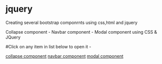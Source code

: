# jquery
Creating several bootstrap componrnts using css,html and jquery

Collapse component - Navbar component - Modal component using CSS & JQuery

#Click on any item in list below to open it - 

[collapse component](https://manishbsc.github.io/jquery1/collapse.html)
[navbar component](https://manishbsc.github.io/jquery1/navbar.html)
[modal component](https://manishbsc.github.io/jquery1/modal.html)
